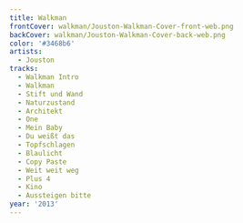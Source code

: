 ```yaml
---
title: Walkman
frontCover: walkman/Jouston-Walkman-Cover-front-web.png
backCover: walkman/Jouston-Walkman-Cover-back-web.png
color: '#3468b6'
artists:
  - Jouston
tracks:
  - Walkman Intro
  - Walkman
  - Stift und Wand
  - Naturzustand
  - Architekt
  - One
  - Mein Baby
  - Du weißt das
  - Topfschlagen
  - Blaulicht
  - Copy Paste
  - Weit weit weg
  - Plus 4
  - Kino
  - Aussteigen bitte
year: '2013'
---
```

